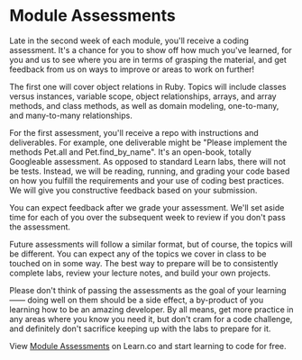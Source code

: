 # Module Assessments

Late in the second week of each module, you'll receive a coding assessment.
It's  a chance for you to show off how much you've learned, for you and us to
see where you are in terms of grasping the material, and get feedback from us on
ways to improve or areas to work on further!

The first one will cover object relations in Ruby. Topics will include classes
versus instances, variable scope, object relationships, arrays, and array
methods, and class methods, as well as domain modeling, one-to-many, and
many-to-many relationships.

For the first assessment, you'll receive a repo with instructions and
deliverables. For example, one deliverable might be "Please implement the
methods Pet.all and Pet.find_by_name". It's an open-book, totally Googleable
assessment. As opposed to standard Learn labs, there will not be tests. Instead,
we will be reading, running, and grading your code based on how you fulfill the
requirements and your use of coding best practices. We will give you
constructive feedback based on your submission.

You can expect feedback after we grade your assessment. We'll set aside
time for each of you over the subsequent week to review
if you don't pass the assessment.

Future assessments will follow a similar format, but of course, the topics will
be different. You can expect any of the topics we cover in class to be touched
on in some way. The best way to prepare will be to consistently complete labs, 
review your lecture notes, and build your own projects.

Please don't think of passing the assessments as the goal of your learning ——
doing well on them should be a side effect, a by-product of you learning how to
be an amazing developer. By all means, get more practice in any areas where you
know you need it, but don't cram for a code challenge, and definitely don't
sacrifice keeping up with the labs to prepare for it.

<p class='util--hide'>View <a href='https://learn.co/lessons/module-assessments'>Module Assessments</a> on Learn.co and start learning to code for free.</p>
